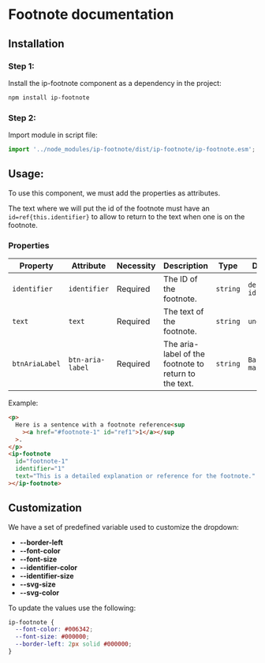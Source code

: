 # Footnote documentation

## Installation

<!-- TODO -->

### Step 1:

Install the ip-footnote component as a dependency in the project:

```bash
npm install ip-footnote
```

### Step 2:

Import module in script file:

```javascript or typescript
import '../node_modules/ip-footnote/dist/ip-footnote/ip-footnote.esm';
```

## Usage:

To use this component, we must add the properties as attributes.

The text where we will put the id of the footnote must have an `id=ref{this.identifier}` to allow to return to the text when one is on the footnote.

### Properties

| Property       | Attribute        | Necessity | Description                                           | Type     | Default             |
| -------------- | ---------------- | --------- | ----------------------------------------------------- | -------- | ------------------- |
| `identifier`   | `identifier`     | Required  | The ID of the footnote.                               | `string` | `default-id`        |
| `text`         | `text`           | Required  | The text of the footnote.                             | `string` | `undefined`         |
| `btnAriaLabel` | `btn-aria-label` | Required  | The aria-label of the footnote to return to the text. | `string` | `Back to main text` |

Example:

```html
<p>
  Here is a sentence with a footnote reference<sup
    ><a href="#footnote-1" id="ref1">1</a></sup
  >.
</p>
<ip-footnote
  id="footnote-1"
  identifier="1"
  text="This is a detailed explanation or reference for the footnote."
></ip-footnote>
```

## Customization

We have a set of predefined variable used to customize the dropdown:

- **--border-left**
- **--font-color**
- **--font-size**
- **--identifier-color**
- **--identifier-size**
- **--svg-size**
- **--svg-color**

To update the values use the following:

```css
ip-footnote {
  --font-color: #006342;
  --font-size: #000000;
  --border-left: 2px solid #000000;
}
```
